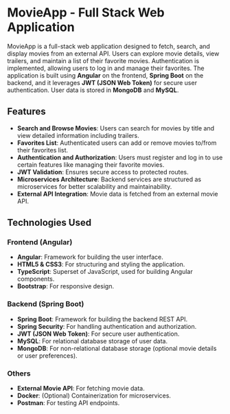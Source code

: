 # MovieApp - Full Stack Web Application

MovieApp is a full-stack web application designed to fetch, search, and display movies from an external API. Users can explore movie details, view trailers, and maintain a list of their favorite movies. Authentication is implemented, allowing users to log in and manage their favorites. The application is built using **Angular** on the frontend, **Spring Boot** on the backend, and it leverages **JWT (JSON Web Token)** for secure user authentication. User data is stored in **MongoDB** and **MySQL**.

## Features
- **Search and Browse Movies**: Users can search for movies by title and view detailed information including trailers.
- **Favorites List**: Authenticated users can add or remove movies to/from their favorites list.
- **Authentication and Authorization**: Users must register and log in to use certain features like managing their favorite movies.
- **JWT Validation**: Ensures secure access to protected routes.
- **Microservices Architecture**: Backend services are structured as microservices for better scalability and maintainability.
- **External API Integration**: Movie data is fetched from an external movie API.
  
## Technologies Used
### Frontend (Angular)
- **Angular**: Framework for building the user interface.
- **HTML5 & CSS3**: For structuring and styling the application.
- **TypeScript**: Superset of JavaScript, used for building Angular components.
- **Bootstrap**: For responsive design.

### Backend (Spring Boot)
- **Spring Boot**: Framework for building the backend REST API.
- **Spring Security**: For handling authentication and authorization.
- **JWT (JSON Web Token)**: For secure user authentication.
- **MySQL**: For relational database storage of user data.
- **MongoDB**: For non-relational database storage (optional movie details or user preferences).

### Others
- **External Movie API**: For fetching movie data.
- **Docker**: (Optional) Containerization for microservices.
- **Postman**: For testing API endpoints.
